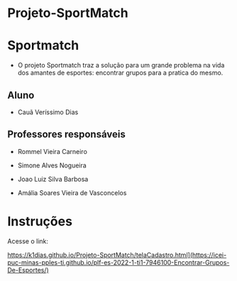 # Projeto-SportMatch
# Sportmatch
- O projeto Sportmatch traz a solução para um grande problema na vida dos amantes de esportes: encontrar grupos para a pratica do mesmo.

## Aluno
- Cauã Veríssimo Dias

## Professores responsáveis
- Rommel Vieira Carneiro

- Simone Alves Nogueira

- Joao Luiz Silva Barbosa

- Amália Soares Vieira de Vasconcelos

# Instruções
Acesse o link:

https://k1dias.github.io/Projeto-SportMatch/telaCadastro.html](https://icei-puc-minas-pples-ti.github.io/plf-es-2022-1-ti1-7946100-Encontrar-Grupos-De-Esportes/)

